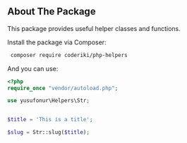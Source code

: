 ## About The Package

This package provides useful helper classes and functions.



Install the package via Composer:
```sh
 composer require coderiki/php-helpers
```
And you can use:
```php
<?php
require_once "vendor/autoload.php";

use yusufonur\Helpers\Str;


$title = 'This is a title';

$slug = Str::slug($title);
```